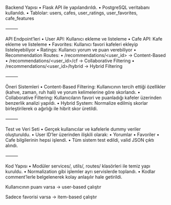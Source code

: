 Backend Yapısı
•	Flask API ile yapılandırıldı.
•	PostgreSQL veritabanı kullanıldı.
•	Tablolar: users, cafes, user_ratings, user_favorites, cafe_features

⸻

API Endpoint’leri
•	User API: Kullanıcı ekleme ve listeleme
•	Cafe API: Kafe ekleme ve listeleme
•	Favorites: Kullanıcı favori kafeleri ekleyip listeleyebiliyor
•	Ratings: Kullanıcı yorum ve puan verebiliyor
•	Recommendation Routes:
•	/recommendations/<user_id> → Content-Based
•	/recommendations/<user_id>/cf → Collaborative Filtering
•	/recommendations/<user_id>/hybrid → Hybrid Filtering

⸻

Öneri Sistemleri
•	Content-Based Filtering: Kullanıcının tercih ettiği özellikler (kahve, zaman, ruh hali) ve yorum kelimelerine göre skorlandı.
•	Collaborative Filtering: Kullanıcıların favori ve puanladığı kafeler üzerinden benzerlik analizi yapıldı.
•	Hybrid System: Normalize edilmiş skorlar birleştirilerek α ağırlığı ile hibrit skor üretildi.

⸻

Test ve Veri Seti
•	Gerçek kullanıcılar ve kafelerle dummy veriler oluşturuldu.
•	User ID’ler üzerinden ilişkili olarak:
•	Yorumlar
•	Favoriler
•	Cafe bilgilerinin hepsi işlendi.
•	Tüm sistem test edildi, valid JSON çıktı alındı.

⸻

Kod Yapısı
•	Modüler services/, utils/, routes/ klasörleri ile temiz yapı kuruldu.
•	Normalization gibi işlemler ayrı servislerde toplandı.
•	Kodlar comment’lerle belgelenerek kolay anlaşılır hale getirildi.





Kullanıcının puanı varsa → user-based çalıştır

Sadece favorisi varsa → item-based çalıştır